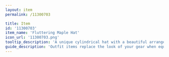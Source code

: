```yaml
---
layout: item
permalink: /11300703

title: Item
id: '11300703'
item_name: 'Fluttering Maple Hat'
icon_url: '11300703.png'
tooltip_description: 'A unique cylindrical hat with a beautiful arrangement of autumn leaves.'
guide_description: 'Outfit items replace the look of your gear when equipped.'
---
```

